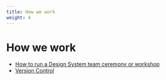 ```yaml
---
title: How we work
weight: 4
---
```


# How we work

- [How to run a Design System team ceremony or workshop](./how-to-run-a-design-system-team-ceremony-or-workshop/)
- [Version Control](./version-control/)
  
